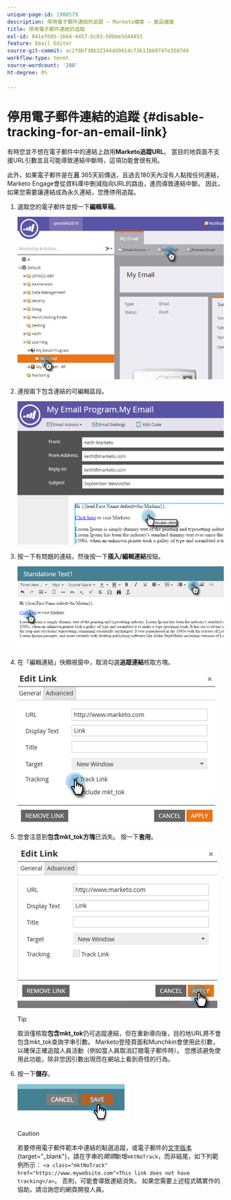 ```yaml
---
unique-page-id: 1900579
description: 停用電子郵件連結的追蹤 — Marketo檔案 — 產品檔案
title: 停用電子郵件連結的追蹤
exl-id: 841ef605-1664-4457-bc83-50bbe5d44853
feature: Email Editor
source-git-commit: ac2f8bf38b32344dd9414cf3611b69747e3587d4
workflow-type: tm+mt
source-wordcount: '288'
ht-degree: 0%

---
```


# 停用電子郵件連結的追蹤 {#disable-tracking-for-an-email-link}

有時您並不想在電子郵件中的連結上啟用&#x200B;**Marketo追蹤URL**。 當目的地頁面不支援URL引數並且可能導致連結中斷時，這項功能會很有用。

此外，如果電子郵件是在&#x200B;**且** 365天前傳送，且過去180天內沒有人點按任何連結，Marketo Engage會從資料庫中刪減指向URL的路由，進而導致連結中斷。 因此，如果您需要讓連結成為永久連結，您應停用追蹤。

1. 選取您的電子郵件並按一下&#x200B;**編輯草稿**。

   ![](assets/one-7.png)

1. 連按兩下包含連結的可編輯區段。

   ![](assets/two-6.png)

1. 按一下有問題的連結，然後按一下&#x200B;**插入/編輯連結**&#x200B;按鈕。

   ![](assets/three-6.png)

1. 在「編輯連結」快顯視窗中，取消勾選&#x200B;**追蹤連結**&#x200B;核取方塊。

   ![](assets/four-4.png)

1. 您會注意到&#x200B;**包含mkt_tok方塊**&#x200B;已消失。 按一下&#x200B;**套用**。

   ![](assets/five-3.png)

   >[!TIP]
   >
   >取消僅核取&#x200B;**包含mkt_tok**&#x200B;仍可追蹤連結，但在重新導向後，目的地URL將不會包含mkt_tok查詢字串引數。 Marketo登陸頁面和Munchkin會使用此引數，以確保正確追蹤人員活動（例如當人員取消訂閱電子郵件時）。 您應該避免使用此功能，除非您因引數出現而在網站上看到奇怪的行為。

1. 按一下&#x200B;**儲存**。

   ![](assets/image2014-9-17-22-3a25-3a20.png)

   >[!CAUTION]
   >
   >若要停用電子郵件範本中連結的點選追蹤，或電子郵件的[文字版本](/help/marketo/product-docs/email-marketing/general/creating-an-email/edit-the-text-version-of-an-email.md){target="_blank"}，請在字串的&#x200B;*開頭*&#x200B;新增`mktNoTrack`，而非結尾，如下列範例所示： `<a class="mktNoTrack" href="https://www.mywebsite.com">This link does not have tracking</a>`。 否則，可能會導致連結消失。 如果您需要上述程式碼實作的協助，請洽詢您的網頁開發人員。
